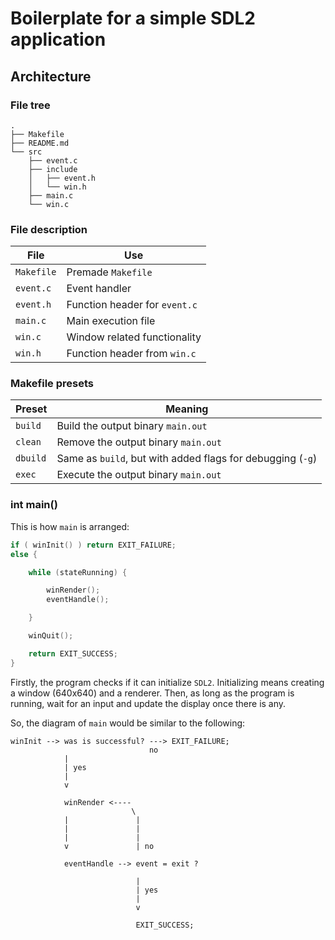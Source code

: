 # Boilerplate for a simple SDL2 application

## Architecture

### File tree

```
.
├── Makefile
├── README.md
└── src
    ├── event.c
    ├── include
    │   ├── event.h
    │   └── win.h
    ├── main.c
    └── win.c
```

### File description

| File       | Use                           |
| ---------- | ----------------------------- |
| `Makefile` | Premade `Makefile`            |
| `event.c`  | Event handler                 |
| `event.h`  | Function header for `event.c` |
| `main.c`   | Main execution file           |
| `win.c`    | Window related functionality  |
| `win.h`    | Function header from `win.c`  |

### Makefile presets

| Preset   | Meaning                                                    |
| -------- | ---------------------------------------------------------- |
| `build`  | Build the output binary `main.out`                         |
| `clean`  | Remove the output binary `main.out`                        |
| `dbuild` | Same as `build`, but with added flags for debugging (`-g`) |
| `exec`   | Execute the output binary `main.out`                       |

### int main()

This is how `main` is arranged:

```c
if ( winInit() ) return EXIT_FAILURE;
else {

	while (stateRunning) {

		winRender();
		eventHandle();

	}

	winQuit();

	return EXIT_SUCCESS;
}
```

Firstly, the program checks if it can initialize `SDL2`.
Initializing means creating a window (640x640) and a renderer.
Then, as long as the program is running, wait for an input and update the display once there is any.

So, the diagram of `main` would be similar to the following:

```
winInit --> was is successful? ---> EXIT_FAILURE;
                               no
            |
            | yes
            |
            v

            winRender <----
                           \
            |               |
            |               |
            |               |
            v               | no

            eventHandle --> event = exit ?

                            |
                            | yes
                            |
                            v

                            EXIT_SUCCESS;
```
